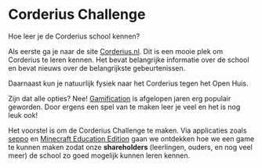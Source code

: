 # Corderius Challenge

Hoe leer je de Corderius school kennen?

Als eerste ga je naar de site [Corderius.nl](https://www.corderius.nl/). 
Dit is een mooie plek om Corderius te leren kennen. Het bevat belangrijke informatie over de school en bevat nieuws over de belangrijkste gebeurtenissen.

Daarnaast kun je natuurlijk fysiek naar het Corderius tegen het Open Huis.

Zijn dat alle opties? Nee! [Gamification](https://en.wikipedia.org/wiki/Gamification) is afgelopen jaren erg populair geworden.
Door ergens een spel van te maken leer je veel en het is nog leuk ook!

Het voorstel is om de Corderius Challenge te maken.
Via applicaties zoals [seppo](https://seppo.io/) en [Minecraft Education Edition](https://education.minecraft.net/nl-nl/homepage)
gaan we ontdekken hoe we een game te kunnen maken zodat onze **shareholders** (leerlingen, ouders, en nog veel meer) de school
zo goed mogelijk kunnen leren kennen.






